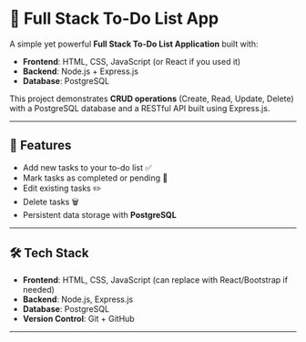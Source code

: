 # 📝 Full Stack To-Do List App

A simple yet powerful **Full Stack To-Do List Application** built with:
- **Frontend**: HTML, CSS, JavaScript (or React if you used it)
- **Backend**: Node.js + Express.js
- **Database**: PostgreSQL

This project demonstrates **CRUD operations** (Create, Read, Update, Delete) with a PostgreSQL database and a RESTful API built using Express.js.

---

## 🚀 Features
- Add new tasks to your to-do list ✅
- Mark tasks as completed or pending 🔄
- Edit existing tasks ✏️
- Delete tasks 🗑️
- Persistent data storage with **PostgreSQL**

---

## 🛠️ Tech Stack
- **Frontend**: HTML, CSS, JavaScript (can replace with React/Bootstrap if needed)
- **Backend**: Node.js, Express.js
- **Database**: PostgreSQL
- **Version Control**: Git + GitHub

---

